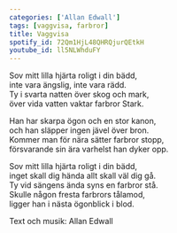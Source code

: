 ```yaml
---
categories: ['Allan Edwall']
tags: [vaggvisa, farbror]
title: Vaggvisa
spotify_id: 72Qm1HjL48QHRQjurQEtkH
youtube_id: ll5NLWhduFY
---
```


Sov mitt lilla hjärta roligt i din bädd,  
inte vara ängslig, inte vara rädd.  
Ty i svarta natten över skog och mark,  
över vida vatten vaktar farbror Stark. 

Han har skarpa ögon och en stor kanon,  
och han släpper ingen jävel över bron.  
Kommer man för nära sätter farbror stopp,  
försvarande sin ära varhelst han dyker opp.

Sov mitt lilla hjärta roligt i din bädd,  
inget skall dig hända allt skall väl dig gå.  
Ty vid sängens ända syns en farbror stå.  
Skulle någon fresta farbrors tålamod,  
ligger han i nästa ögonblick i blod.


Text och musik: Allan Edwall
